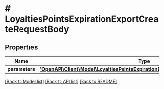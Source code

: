 # # LoyaltiesPointsExpirationExportCreateRequestBody

## Properties

Name | Type | Description | Notes
------------ | ------------- | ------------- | -------------
**parameters** | [**\OpenAPI\Client\Model\LoyaltiesPointsExpirationExportCreateRequestBodyParameters**](LoyaltiesPointsExpirationExportCreateRequestBodyParameters.md) |  | [optional]

[[Back to Model list]](../../README.md#models) [[Back to API list]](../../README.md#endpoints) [[Back to README]](../../README.md)

